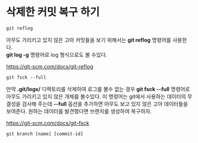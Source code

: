# 삭제한 커밋 복구 하기

```
git reflog
```

아무도 가리키고 있지 않은 고아 커밋들을 보기 위해서는 **git reflog** 명령어를 사용한다.  
**git log -g** 명령어로 log 형식으로도 볼 수있다.

https://git-scm.com/docs/git-reflog

```
git fsck --full
```
만약 **.git/logs/** 디렉토리를 삭제하여 로그를 볼수 없는 경우 **git fsck --full** 명령어로 아무도 가리키고 있지 않은 개체를 볼수있다.
이 명령어는 git에서 사용하는 데이터의 무결성을 검사해 주는데 **--full** 옵션을 추가하면 아무도 보고 있지 않은 고아 데이터들을 보여준다.
원하는 데이터를 발견했다면 브랜치를 생성하여 복구하자.

https://git-scm.com/docs/git-fsck

```
git branch [name] [commit-id]
```
